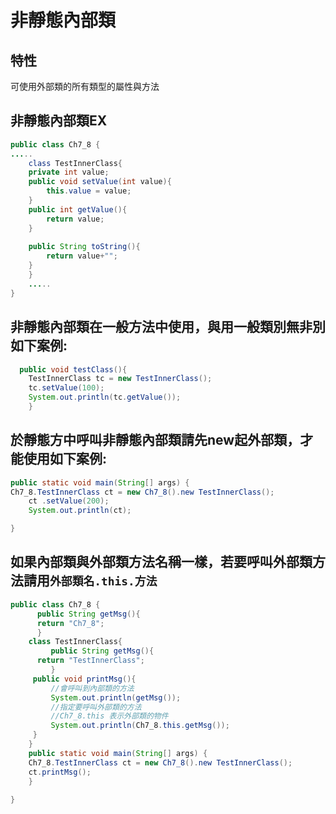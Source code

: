#  非靜態內部類
## 特性
可使用外部類的所有類型的屬性與方法
## 非靜態內部類EX
```java
public class Ch7_8 {
.....
    class TestInnerClass{
	private int value;
	public void setValue(int value){
	    this.value = value;
	}
	public int getValue(){
	    return value;
	}
	
	public String toString(){
	    return value+"";
	}
    }
    .....
}
```
## 非靜態內部類在一般方法中使用，與用一般類別無非別如下案例:
```java
  public void testClass(){
	TestInnerClass tc = new TestInnerClass();
	tc.setValue(100);
	System.out.println(tc.getValue());
    }

```
## 於靜態方中呼叫非靜態內部類請先new起外部類，才能使用如下案例:
```java
public static void main(String[] args) {
Ch7_8.TestInnerClass ct = new Ch7_8().new TestInnerClass();
	ct .setValue(200);
	System.out.println(ct);

}
```
## 如果內部類與外部類方法名稱一樣，若要呼叫外部類方法請用`外部類名.this.方法`
```java
public class Ch7_8 {
      public String getMsg(){
	  return "Ch7_8";
      }
    class TestInnerClass{
         public String getMsg(){
	  return "TestInnerClass";
         }
	 public void printMsg(){
	     //會呼叫到內部類的方法
	     System.out.println(getMsg());
	     //指定要呼叫外部類的方法
	     //Ch7_8.this 表示外部類的物件
	     System.out.println(Ch7_8.this.getMsg());
	 }
    }
    public static void main(String[] args) {
	Ch7_8.TestInnerClass ct = new Ch7_8().new TestInnerClass();
	ct.printMsg();
    }
    
}

```
